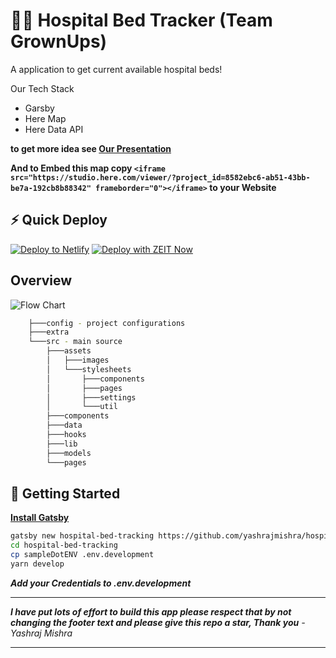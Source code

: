 # 🏥🛌 Hospital Bed Tracker (Team GrownUps)

A application to get current available hospital beds!

Our Tech Stack

- Garsby
- Here Map
- Here Data API

**to get more idea see [Our Presentation](https://hospital-bed-presentation.vercel.app/)**

**And to Embed this map copy
`<iframe src="https://studio.here.com/viewer/?project_id=8582ebc6-ab51-43bb-be7a-192cb8b88342" frameborder="0"></iframe>` to your Website**

## ⚡ Quick Deploy

[![Deploy to Netlify](https://www.netlify.com/img/deploy/button.svg)](https://app.netlify.com/start/deploy?repository=https://github.com/yashrajmishra/hospital-bed-tracking) [![Deploy with ZEIT Now](https://zeit.co/button)](https://zeit.co/import/project?template=https://github.com/yashrajmishra/hospital-bed-tracking)

## Overview

![Flow Chart](https://raw.githubusercontent.com/yashrajmishra/hospital-bed-tracking/master/flow.drawio.svg)

<!-- ## TODO

- [x] get data from HERE Map
- [x] show data in 🌎 map
- [x] make a 📑 tabular view
- [x] make a 🤗 nice-ui ~
- [x] use here map
- [ ] Make table Dark too as your life
- [ ] explain others -->

```bash
    ├───config - project configurations
    ├───extra
    └───src - main source
        ├───assets
        │   ├───images
        │   └───stylesheets
        │       ├───components
        │       ├───pages
        │       ├───settings
        │       └───util
        ├───components
        ├───data
        ├───hooks
        ├───lib
        ├───models
        └───pages
```

## 🚀 Getting Started

**[Install Gatsby](https://www.gatsbyjs.org/tutorial/part-zero/)**

```bash
gatsby new hospital-bed-tracking https://github.com/yashrajmishra/hospital-bed-tracking
cd hospital-bed-tracking
cp sampleDotENV .env.development
yarn develop
```

**_Add your Credentials to .env.development_**

---

**_I have put lots of effort to build this app please respect that by not changing the footer text and please give this repo a star, Thank you_**
_-Yashraj Mishra_

---
